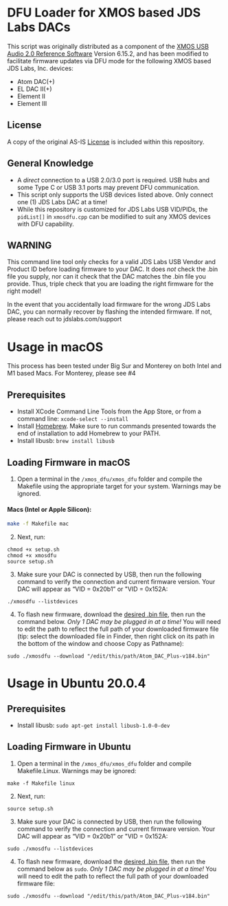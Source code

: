 # DFU Loader for XMOS based JDS Labs DACs
This script was originally distributed as a component of the [XMOS USB Audio 2.0 Reference Software](http://www.xmos.com/products/development-kits/usbaudio2) Version 6.15.2, and has been modified to facilitate firmware updates via DFU mode for the following XMOS based JDS Labs, Inc. devices:

- Atom DAC(+)
- EL DAC II(+)
- Element II
- Element III

## License
  A copy of the original AS-IS [License](https://github.com/jdslabs/xmos_dfu/blob/main/LICENSE.txt) is included within this repository.

## General Knowledge
- A _direct_ connection to a USB 2.0/3.0 port is required. USB hubs and some Type C or USB 3.1 ports may prevent DFU communication.
- This script only supports the USB devices listed above. Only connect one (1) JDS Labs DAC at a time!
- While this repository is customized for JDS Labs USB VID/PIDs, the `pidList[]` in `xmosdfu.cpp` can be modiified to suit any XMOS devices with DFU capability.

## WARNING
This command line tool only checks for a valid JDS Labs USB Vendor and Product ID before loading firmware to your DAC. It does *not* check the .bin file you supply, nor can it check that the DAC matches the .bin file you provide. Thus, triple check that you are loading the right firmware for the right model!

In the event that you accidentally load firmware for the wrong JDS Labs DAC, you can normally recover by flashing the intended firmware. If not, please reach out to jdslabs.com/support

# Usage in macOS
This process has been tested under Big Sur and Monterey on both Intel and M1 based Macs.
For Monterey, please see #4
## Prerequisites
- Install XCode Command Line Tools from the App Store, or from a command line: `xcode-select --install`
- Install [Homebrew](https://brew.sh/). Make sure to run commands presented towards the end of installation to add Homebrew to your PATH.
- Install libusb: `brew install libusb`

## Loading Firmware in macOS 
1. Open a terminal in the `/xmos_dfu/xmos_dfu` folder and compile the Makefile using the appropriate target for your system. Warnings may be ignored.

#### Macs (Intel or Apple Silicon):
```sh
make -f Makefile mac
```

2. Next, run:
```
chmod +x setup.sh 
chmod +x xmosdfu
source setup.sh 
```

3. Make sure your DAC is connected by USB, then run the following command to verify the connection and current firmware version. Your DAC will appear as “VID = 0x20b1” or "VID = 0x152A:
```
./xmosdfu --listdevices
```

4. To flash new firmware, download the [desired .bin file](https://blog.jdslabs.com/2020/08/custom-firmware-builds-for-element-ii-el-dac-ii-and-atom-dac/), then run the command below. *Only 1 DAC may be plugged in at a time!*
You will need to edit the path to reflect the full path of your downloaded firmware file (tip: select the downloaded file in Finder, then right click on its path in the bottom of the window and choose Copy <filename> as Pathname):
```
sudo ./xmosdfu --download "/edit/this/path/Atom_DAC_Plus-v184.bin"
```

# Usage in Ubuntu 20.0.4
## Prerequisites
- Install libusb: `sudo apt-get install libusb-1.0-0-dev`

## Loading Firmware in Ubuntu

1. Open a terminal in the `/xmos_dfu/xmos_dfu` folder and compile Makefile.Linux. Warnings may be ignored:
```
make -f Makefile linux
```
2. Next, run:
```
source setup.sh 
```

3. Make sure your DAC is connected by USB, then run the following command to verify the connection and current firmware version. Your DAC will appear as “VID = 0x20b1” or "VID = 0x152A:
```
sudo ./xmosdfu --listdevices
```
4. To flash new firmware, download the [desired .bin file](https://blog.jdslabs.com/2020/08/custom-firmware-builds-for-element-ii-el-dac-ii-and-atom-dac/), then run the command below as `sudo`. *Only 1 DAC may be plugged in at a time!*
You will need to edit the path to reflect the full path of your downloaded firmware file:  
```
sudo ./xmosdfu --download "/edit/this/path/Atom_DAC_Plus-v184.bin"
```
